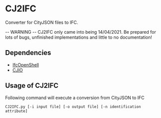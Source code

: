# CJ2IFC
Converter for CityJSON files to IFC.

-- WARNING --
CJ2IFC only came into being 14/04/2021. Be prepared for lots of bugs, unfinished implementations and little to no documentation!

## Dependencies
- [IfcOpenShell](https://github.com/IfcOpenShell/IfcOpenShell)
- [CJIO](https://github.com/cityjson/cjio)

## Usage of CJ2IFC
Following command will execute a conversion from CityJSON to IFC
  
    CJ2IFC.py [-i input file] [-o output file] [-n identification attribute]
